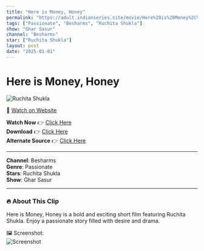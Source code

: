 ```yaml
---
title: "Here is Money, Honey"
permalink: "https://adult.indianseries.site/movie/Here%20is%20Money%2C%20Honey"
tags: ["Passionate", "Besharms", "Ruchita Shukla"]
show: "Ghar Sasur"
channel: "Besharms"
star: ["Ruchita Shukla"]
layout: post
date: "2025-01-01"
---
```


# Here is Money, Honey

![Ruchita Shukla](https://shorts.desisins.com/wp-content/uploads/2024/02/Here-is-money-Ruchita-Shukla-Ghar-Sansar-DesiSins.com_.jpg)

🔗 [Watch on Website](https://adult.indianseries.site/movie/Here%20is%20Money%2C%20Honey)

**Watch Now** 👉 [Click Here](https://adult.indianseries.site/movie/Here%20is%20Money%2C%20Honey)  
**Download** 👉 [Click Here](https://adult.indianseries.site/movie/Here%20is%20Money%2C%20Honey)  
**Alternate Source** 👉 [Click Here](https://adult.indianseries.site/movie/Here%20is%20Money%2C%20Honey)

---

**Channel**: Besharms  
**Genre**: Passionate  
**Stars**: Ruchita Shukla  
**Show**: Ghar Sasur

---

### 🔥 About This Clip

Here is Money, Honey is a bold and exciting short film featuring Ruchita Shukla. Enjoy a passionate story filled with desire and drama.
 
🖼️ Screenshot:  
![Screenshot](https://shorts.desisins.com/wp-content/uploads/2024/02/Here-is-money-Ruchita-Shukla-Ghar-Sansar-DesiSins.com_.jpg)
